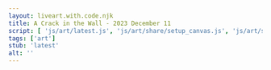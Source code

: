 ```yaml
---
layout: liveart.with.code.njk
title: A Crack in the Wall - 2023 December 11
script: [ 'js/art/latest.js', 'js/art/share/setup_canvas.js', 'js/art/share/starfield.js', 'js/art/share/choose.js']
tags: ['art']
stub: 'latest'
alt: ''
---
```

